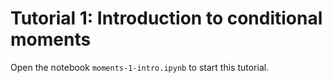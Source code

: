 # Tutorial 1: Introduction to conditional moments

Open the notebook `moments-1-intro.ipynb` to start this tutorial.
